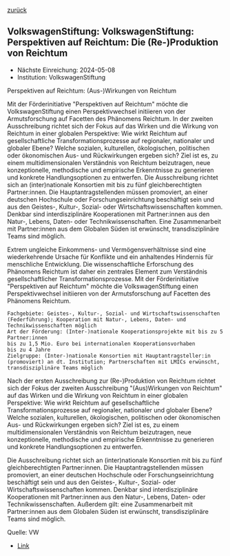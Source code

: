 [zurück](/funding/)

## VolkswagenStiftung: VolkswagenStiftung: Perspektiven auf Reichtum: Die (Re-)Produktion von Reichtum

* Nächste Einreichung: 2024-05-08
* Institution: VolkswagenStiftung

Perspektiven auf Reichtum: (Aus-)Wirkungen von Reichtum

Mit der Förderinitiative "Perspektiven auf Reichtum" möchte die VolkswagenStiftung einen Perspektivwechsel initiieren von der Armutsforschung auf Facetten des Phänomens Reichtum. In der zweiten Ausschreibung richtet sich der Fokus auf das Wirken und die Wirkung von Reichtum in einer globalen Perspektive: Wie wirkt Reichtum auf gesellschaftliche Transformationsprozesse auf regionaler, nationaler und globaler Ebene? Welche sozialen, kulturellen, ökologischen, politischen oder ökonomischen Aus- und Rückwirkungen ergeben sich? Ziel ist es, zu einem multidimensionalen Verständnis von Reichtum beizutragen, neue konzeptionelle, methodische und empirische Erkenntnisse zu generieren und konkrete Handlungsoptionen zu entwerfen. Die Ausschreibung richtet sich an (inter)nationale Konsortien mit bis zu fünf gleichberechtigten Partner:innen. Die Hauptantragstellenden müssen promoviert, an einer deutschen Hochschule oder Forschungseinrichtung beschäftigt sein und aus den Geistes-, Kultur-, Sozial- oder Wirtschaftswissenschaften kommen. Denkbar sind interdisziplinäre Kooperationen mit Partner:innen aus den Natur-, Lebens, Daten- oder Technikwissenschaften. Eine Zusammenarbeit mit Partner:innen aus dem Globalen Süden ist erwünscht, transdisziplinäre Teams sind möglich.


Extrem ungleiche Einkommens- und Vermögensverhältnisse sind eine wiederkehrende Ursache für Konflikte und ein anhaltendes Hindernis für menschliche Entwicklung. Die wissenschaftliche Erforschung des Phänomens Reichtum ist daher ein zentrales Element zum Verständnis gesellschaftlicher Transformationsprozesse. Mit der Förderinitiative "Perspektiven auf Reichtum" möchte die VolkswagenStiftung einen Perspektivwechsel initiieren von der Armutsforschung auf Facetten des Phänomens Reichtum. 



    Fachgebiete: Geistes-, Kultur-, Sozial- und Wirtschaftswissenschaften (Federführung); Kooperation mit Natur-, Lebens, Daten- und Technikwissenschaften möglich
    Art der Förderung: (Inter-)nationale Kooperationsprojekte mit bis zu 5 Partner:innen
    bis zu 1,5 Mio. Euro bei internationalen Kooperationsvorhaben
    bis zu 4 Jahre
    Zielgruppe: (Inter-)nationale Konsortien mit Hauptantragsteller:in (promoviert) an dt. Institution; Partnerschaften mit LMICs erwünscht, transdisziplinäre Teams möglich


Nach der ersten Ausschreibung zur (Re-)Produktion von Reichtum richtet sich der Fokus der zweiten Ausschreibung "(Aus)Wirkungen von Reichtum" auf das Wirken und die Wirkung von Reichtum in einer globalen Perspektive: Wie wirkt Reichtum auf gesellschaftliche Transformationsprozesse auf regionaler, nationaler und globaler Ebene? Welche sozialen, kulturellen, ökologischen, politischen oder ökonomischen Aus- und Rückwirkungen ergeben sich? Ziel ist es, zu einem multidimensionalen Verständnis von Reichtum beizutragen, neue konzeptionelle, methodische und empirische Erkenntnisse zu generieren und konkrete Handlungsoptionen zu entwerfen.

Die Ausschreibung richtet sich an (inter)nationale Konsortien mit bis zu fünf gleichberechtigten Partner:innen. Die Hauptantragstellenden müssen promoviert, an einer deutschen Hochschule oder Forschungseinrichtung beschäftigt sein und aus den Geistes-, Kultur-, Sozial- oder Wirtschaftswissenschaften kommen. Denkbar sind interdisziplinäre Kooperationen mit Partner:innen aus den Natur-, Lebens, Daten- oder Technikwissenschaften. Außerdem gilt: eine Zusammenarbeit mit Partner:innen aus dem Globalen Süden ist erwünscht, transdisziplinäre Teams sind möglich. 

Quelle: VW

* [Link](https://www.volkswagenstiftung.de/de/foerderung/foerderangebot/perspektiven-auf-reichtum-auswirkungen-von-reichtum)